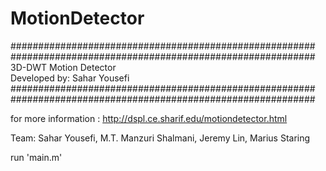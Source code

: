# MotionDetector


#######################################################
#######################################################
    3D-DWT Motion Detector  
 Developed by: Sahar Yousefi
#######################################################
#######################################################



for more information : http://dspl.ce.sharif.edu/motiondetector.html

Team: Sahar Yousefi, M.T. Manzuri Shalmani, Jeremy Lin, Marius Staring

run 'main.m' 
